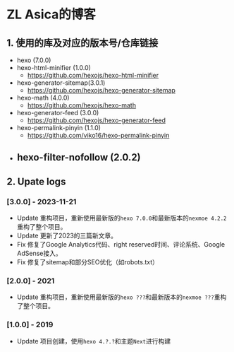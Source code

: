 # ZL Asica的博客

## 1. 使用的库及对应的版本号/仓库链接

- hexo (7.0.0)
- hexo-html-minifier (1.0.0)
  - https://github.com/hexojs/hexo-html-minifier
- hexo-generator-sitemap(3.0.1)
  - https://github.com/hexojs/hexo-generator-sitemap
- hexo-math (4.0.0)
  - https://github.com/hexojs/hexo-math
- hexo-generator-feed (3.0.0)
  - https://github.com/hexojs/hexo-generator-feed
- hexo-permalink-pinyin (1.1.0)
  - https://github.com/viko16/hexo-permalink-pinyin
- hexo-filter-nofollow (2.0.2)
  -

## 2. Upate logs

### [3.0.0] - 2023-11-21

- Update 重构项目，重新使用最新版的`hexo 7.0.0`和最新版本的`nexmoe 4.2.2`重构了整个项目。
- Update 更新了2023的三篇新文章。
- Fix 修复了Google Analytics代码、right reserved时间、评论系统、Google AdSense接入。
- Fix 修复了sitemap和部分SEO优化（如robots.txt）

### [2.0.0] - 2021

- Update 重构项目，重新使用最新版的`hexo ???`和最新版本的`nexmoe ???`重构了整个项目。

### [1.0.0] - 2019

- Update 项目创建，使用`hexo 4.?.?`和主题`Next`进行构建
